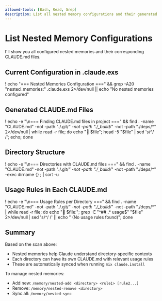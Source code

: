 ```yaml
---
allowed-tools: [Bash, Read, Grep]
description: List all nested memory configurations and their generated CLAUDE.md files
---
```


# List Nested Memory Configurations

I'll show you all configured nested memories and their corresponding CLAUDE.md files.

## Current Configuration in .claude.exs

! echo "=== Nested Memories Configuration ===" && grep -A20 "nested_memories:" .claude.exs 2>/dev/null || echo "No nested memories configured"

## Generated CLAUDE.md Files

! echo -e "\n=== Finding CLAUDE.md files in project ===" && find . -name "CLAUDE.md" -not -path "./.git/*" -not -path "./_build/*" -not -path "./deps/*" 2>/dev/null | while read -r file; do echo "📁 $file"; head -5 "$file" | sed 's/^/   /'; echo; done

## Directory Structure

! echo -e "\n=== Directories with CLAUDE.md files ===" && find . -name "CLAUDE.md" -not -path "./.git/*" -not -path "./_build/*" -not -path "./deps/*" -exec dirname {} \; | sort -u

## Usage Rules in Each CLAUDE.md

! echo -e "\n=== Usage Rules per Directory ===" && find . -name "CLAUDE.md" -not -path "./.git/*" -not -path "./_build/*" -not -path "./deps/*" | while read -r file; do echo "📄 $file:"; grep -E "^## .* usage$" "$file" 2>/dev/null | sed 's/^/   /' || echo "   (No usage rules found)"; done

## Summary

Based on the scan above:
- Nested memories help Claude understand directory-specific contexts
- Each directory can have its own CLAUDE.md with relevant usage rules
- These are automatically synced when running `mix claude.install`

To manage nested memories:
- Add new: `/memory/nested-add <directory> <rule1> [rule2...]`
- Remove: `/memory/nested-remove <directory>`
- Sync all: `/memory/nested-sync`
